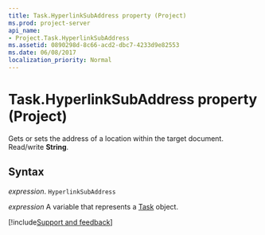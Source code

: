 ```yaml
---
title: Task.HyperlinkSubAddress property (Project)
ms.prod: project-server
api_name:
- Project.Task.HyperlinkSubAddress
ms.assetid: 0890298d-8c66-acd2-dbc7-4233d9e82553
ms.date: 06/08/2017
localization_priority: Normal
---
```



# Task.HyperlinkSubAddress property (Project)

Gets or sets the address of a location within the target document. Read/write  **String**.


## Syntax

_expression_. `HyperlinkSubAddress`

_expression_ A variable that represents a [Task](./Project.Task.md) object.

[!include[Support and feedback](~/includes/feedback-boilerplate.md)]